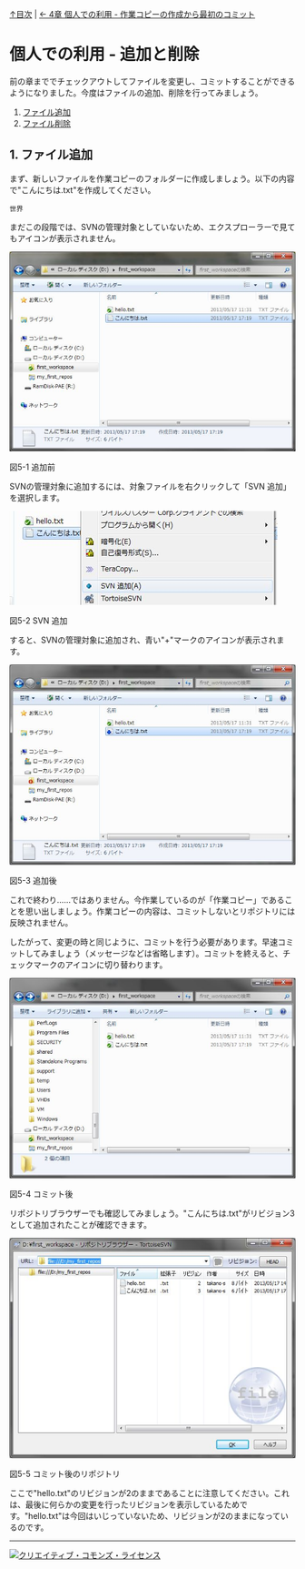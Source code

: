 [↑目次](README.md "目次") | [← 4章 個人での利用 - 作業コピーの作成から最初のコミット](4.personal-use-2.md "個人での利用 - 作業コピーの作成から最初のコミット")

# 個人での利用 - 追加と削除

前の章まででチェックアウトしてファイルを変更し、コミットすることができるようになりました。今度はファイルの追加、削除を行ってみましょう。

1. [ファイル追加](#add)
1. [ファイル削除](#remove)

## <a name="add"></a>1. ファイル追加

まず、新しいファイルを作業コピーのフォルダーに作成しましょう。以下の内容で"こんにちは.txt"を作成してください。

    世界

まだこの段階では、SVNの管理対象としていないため、エクスプローラーで見てもアイコンが表示されません。

![追加前](images/chapter-5-1.jpg)

図5-1 追加前

SVNの管理対象に追加するには、対象ファイルを右クリックして「SVN 追加」を選択します。

![SVN 追加](images/chapter-5-2.jpg)

図5-2 SVN 追加

すると、SVNの管理対象に追加され、青い"+"マークのアイコンが表示されます。

![追加後](images/chapter-5-3.jpg)

図5-3 追加後

これで終わり……ではありません。今作業しているのが「作業コピー」であることを思い出しましょう。作業コピーの内容は、コミットしないとリポジトリには反映されません。

したがって、変更の時と同じように、コミットを行う必要があります。早速コミットしてみましょう（メッセージなどは省略します）。コミットを終えると、チェックマークのアイコンに切り替わります。

![コミット後](images/chapter-5-4.jpg)

図5-4 コミット後

リポジトリブラウザーでも確認してみましょう。"こんにちは.txt"がリビジョン3として追加されたことが確認できます。

![コミット後のリポジトリ](images/chapter-5-5.jpg)

図5-5 コミット後のリポジトリ

ここで"hello.txt"のリビジョンが2のままであることに注意してください。これは、最後に何らかの変更を行ったリビジョンを表示しているためです。"hello.txt"は今回はいじっていないため、リビジョンが2のままになっているのです。


----------

<a rel="license" href="http://creativecommons.org/licenses/by-sa/3.0/deed.ja"><img alt="クリエイティブ・コモンズ・ライセンス" style="border-width:0" src="http://i.creativecommons.org/l/by-sa/3.0/88x31.png" /></a>